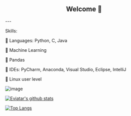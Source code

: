 <div align="center">
  
 ## **Welcome**  👋

</div>
---

Skills:

	Languages: Python, C, Java

	Machine Learning

	Pandas

	IDEs: PyCharm, Anaconda, Visual Studio, Eclipse, IntelliJ

	Linux user level

![image](https://user-images.githubusercontent.com/61500507/108342828-e9dcab00-71e3-11eb-840b-5dad388e1be8.png=100x20)



[![Eviatar's github stats](https://github-readme-stats.vercel.app/api?username=EN555&show_icons=true&count_private=true)](https://github.com/EN555/github-readme-stats)

[![Top Langs](https://github-readme-stats.vercel.app/api/top-langs/?username=EN555&show_icons=true&layout=compact)](https://github.com/EN555/github-readme-stats)

